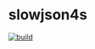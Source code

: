 # slowjson4s

[![build](https://img.shields.io/github/actions/workflow/status/wlad031/slowjson4s/scala.yml?label=CI&logo=GitHub&style=flat-square)](https://github.com/wlad031/slowjson4s/actions)